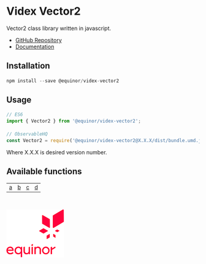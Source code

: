 # Videx Vector2

Vector2 class library written in javascript.

- [GitHub Repository](https://github.com/equinor/videx-vector2)
- [Documentation](https://equinor.github.io/videx-vector2)

## Installation
```js
npm install --save @equinor/videx-vector2
```

## Usage

```js
// ES6
import { Vector2 } from '@equinor/videx-vector2';

// ObservableHQ
const Vector2 = require('@equinor/videx-vector2@X.X.X/dist/bundle.umd.js');
```
Where X.X.X is desired version number.

## Available functions

<table style="width:auto;">
  <tr>
    <td><a href="https://equinor.github.io/videx-math/global.html#a">a</a></td>
    <td><a href="https://equinor.github.io/videx-math/global.html#b">b</a></td>
    <td><a href="https://equinor.github.io/videx-math/global.html#c">c</a></td>
    <td><a href="https://equinor.github.io/videx-math/global.html#d">d</a></td>
  </tr>
</table>

<br/>

![Equinor Logo](images/equinor-logo.png)

